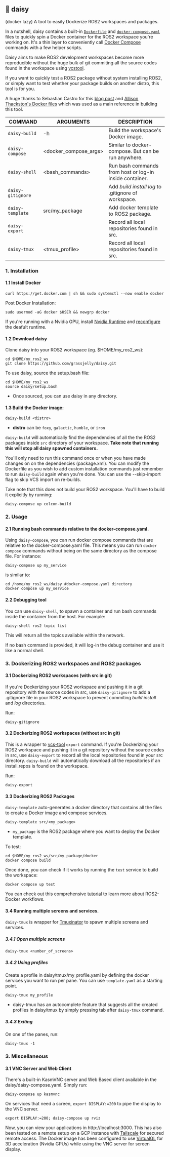 ## 🌼 daisy
(docker lazy)
A tool to easily Dockerize ROS2 workspaces and packages. 

In a nutshell, daisy contains a built-in [`Dockerfile`](./Dockerfile) and [`docker-compose.yaml`](./docker-compose.yaml) files to quickly spin a Docker container for the ROS2 workspace you're working on. It's a thin layer to conveniently call [Docker Compose](https://docs.docker.com/compose/) commands with a few helper scripts.

Daisy aims to make ROS2 development workspaces become more reproducible without the huge bulk of git commiting all the source codes found in the workspace using [vcstool](https://github.com/dirk-thomas/vcstool#export-set-of-repositories).

If you want to quickly test a ROS2 package without system installing ROS2, or simply want to test whether your package builds on another distro, this tool is for you.

A huge thanks to Sebastian Castro for this [blog post](https://roboticseabass.com/2023/07/09/updated-guide-docker-and-ros2/) and [Allison Thackston's Docker files](https://github.com/athackst/dockerfiles) which was used as a main reference in building this tool.

| COMMAND           | ARGUMENTS                    | DESCRIPTION                                             |
|-------------------|------------------------------|---------------------------------------------------------|
| `daisy-build`     |-h                            | Build the workspace's Docker image.                     |
| `daisy-compose`   |<docker_compose_args>         | Similar to docker-compose. But can be run anywhere.     |
| `daisy-shell`     |<bash_commands>               | Run bash commands from host or log-in inside container. |
| `daisy-gitignore` |                              | Add _build_ _install_ _log_ to .gitignore of workspace. |
| `daisy-template`  |src/my_package                | Add docker template to ROS2 package.                    |
| `daisy-export`    |                              | Record all local repositories found in src.             |
| `daisy-tmux`      |<tmux_profile>                | Record all local repositories found in src.             |

### 1. Installation

#### 1.1 Install Docker
```
curl https://get.docker.com | sh && sudo systemctl --now enable docker
```
Post Docker Installation:
```
sudo usermod -aG docker $USER && newgrp docker
```
If you're running with a Nvidia GPU, install [Nvidia Runtime](https://github.com/NVIDIA/nvidia-container-runtime#installation) and [reconfigure](https://github.com/NVIDIA/nvidia-container-runtime#daemon-configuration-file) the deafult runtime.

#### 1.2 Download daisy
Clone daisy into your ROS2 workspace (eg. $HOME/my_ros2_ws):
```
cd $HOME/my_ros2_ws
git clone https://github.com/grassjelly/daisy.git
```
To use daisy, source the setup.bash file:
```
cd $HOME/my_ros2_ws
source daisy/setup.bash
```
- Once sourced, you can use daisy in any directory.

#### 1.3 Build the Docker image:
```
daisy-build <distro>
```
- **distro** can be `foxy`, `galactic`, `humble`, or `iron`

`daisy-build` will automatically find the dependencies of all the the ROS2 packages inside `src` directory of your workspace. **Take note that running this will stop all daisy spawned containers.**

You'll only need to run this command once or when you have made changes on on the dependencies (package.xml). You can modify the Dockerfile as you wish to add custom installation commands just remember to run `daisy-build` again when you're done. You can use the --skip-import flag to skip VCS import on re-builds.

Take note that this does not build your ROS2 workspace. You'll have to build it explicitly by running:
```
daisy-compose up colcon-build
```
### 2. Usage
#### 2.1 Running bash commands relative to the docker-compose.yaml.
Using `daisy-compose`, you can run docker compose commands that are relative to the docker-compose.yaml file. This means you can run `docker compose` commands without being on the same directory as the compose file. For instance:
```
daisy-compose up my_service
```
is similar to:
```
cd /home/my_ros2_ws/daisy #docker-compose.yaml directory
docker compose up my_service
```

#### 2.2 Debugging tool
You can use `daisy-shell`, to spawn a container and run bash commands inside the container from the host. For example:
```
daisy-shell ros2 topic list
```
This will return all the topics available within the network.

If no bash command is provided, it will log-in the debug container and use it like a normal shell.

### 3. Dockerizing ROS2 workspaces and ROS2 packages

#### 3.1 Dockerizing ROS2 workspaces (with src in git)
If you're Dockerizing your ROS2 workspace and pushing it in a git repository with the source codes in src,  use `daisy-gitignore` to add a .gitignore file in your ROS2 workspace to prevent commiting _build_ _install_ and _log_ directories.

Run:
```
daisy-gitignore
```

#### 3.2 Dockerizing ROS2 workspaces (without src in git)
This is a wrapper to [vcs-tool](https://github.com/dirk-thomas/vcstool#export-set-of-repositories) `export` command. If you're Dockerizing your ROS2 workspace and pushing it in a git repository without the source codes in src, use `daisy-export` to record all the local repositories found in your src directory. `daisy-build` will automatically download all the repositories if an install.repos is found on the workspace.

Run:
```
daisy-export
```

#### 3.3 Dockerizing ROS2 Packages
`daisy-template` auto-generates a docker directory that contains all the files to create a Docker image and compose services.

```
daisy-template src/<my_package>
```
- `my_package` is the ROS2 package where you want to deploy the Docker template.

To test:
```
cd $HOME/my_ros2_ws/src/my_package/docker
docker compose build
```

Once done, you can check if it works by running the `test` service to build the workspace:
```
docker compose up test
```

You can check out this comprehensive [tutorial](https://roboticseabass.com/2023/07/09/updated-guide-docker-and-ros2/) to learn more about ROS2-Docker workflows.

#### 3.4 Running multiple screens and services.

`daisy-tmux` is wrapper for [Tmuxinator](https://github.com/tmuxinator/tmuxinator) to spawn multiple screens and services.

##### 3.4.1 Open multiple screens

```
daisy-tmux <number_of_screens>
```

##### 3.4.2 Using profiles

Create a profile in daisy/tmux/my_profile.yaml by defining the docker services you want to run per pane. You can use `template.yaml` as a starting point.
```
daisy-tmux my_profile
```

- daisy-tmux has an autocomplete feature that suggests all the created profiles in daisy/tmux by simply pressing tab after `daisy-tmux` command.

##### 3.4.3 Exiting
On one of the panes, run:
```
daisy-tmux -1
```

### 3. Miscellaneous

#### 3.1 VNC Server and Web Client

There's a built-in KasmVNC server and Web Based client available in the daisy/daisy-compose.yaml. Simply run:

```
daisy-compose up kasmvnc
```

On services that need a screen, `export DISPLAY:=200` to pipe the display to the VNC server.
```
export DISPLAY:=200; daisy-compose up rviz
```

Now, you can view your applications in http://localhost:3000. This has also been tested on a remote setup on a GCP instance with [Tailscale](https://tailscale.com) for secured remote access. The Docker image has been configured to use [VirtualGL](https://virtualgl.org) for 3D acceleration (Nvidia GPUs) while using the VNC server for screen display.
